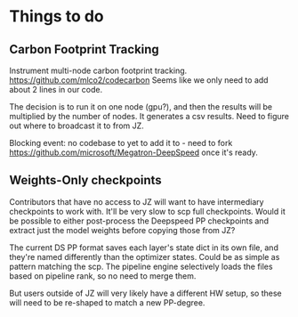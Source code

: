 # Things to do

## Carbon Footprint Tracking

Instrument multi-node carbon footprint tracking. https://github.com/mlco2/codecarbon
Seems like we only need to add about 2 lines in our code.

The decision is to run it on one node (gpu?), and then the results will be multiplied by the number of nodes. It generates a csv results. Need to figure out where to broadcast it to from JZ.

Blocking event: no codebase to yet to add it to - need to fork https://github.com/microsoft/Megatron-DeepSpeed once it's ready.


## Weights-Only checkpoints

Contributors that have no access to JZ will want to have intermediary checkpoints to work with. It'll be very slow to scp full checkpoints. Would it be possible to either post-process the Deepspeed PP checkpoints and extract just the model weights before copying those from JZ?

The current DS PP format saves each layer's state dict in its own file, and they're named differently than the optimizer states. Could be as simple as pattern matching the scp. The pipeline engine selectively loads the files based on pipeline rank, so no need to merge them.

But users outside of JZ will very likely have a different HW setup, so these will need to be re-shaped to match a new PP-degree.
